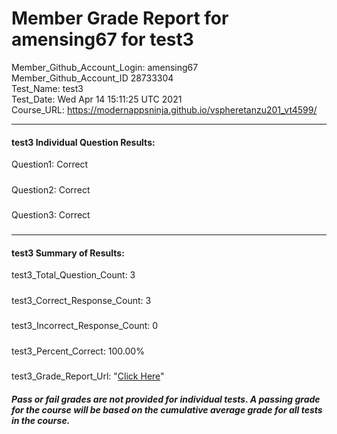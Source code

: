 # Member Grade Report for amensing67 for test3  
   
Member_Github_Account_Login: amensing67  
Member_Github_Account_ID 28733304  
Test_Name: test3  
Test_Date: Wed Apr 14 15:11:25 UTC 2021  
Course_URL: https://modernappsninja.github.io/vspheretanzu201_vt4599/  
   
---  
#### test3 Individual Question Results:  
Question1: Correct  
#####  
Question2: Correct  
#####  
Question3: Correct  
#####  
---  
#### test3 Summary of Results:  
test3_Total_Question_Count: 3  
#####  
test3_Correct_Response_Count: 3  
#####  
test3_Incorrect_Response_Count: 0  
#####  
test3_Percent_Correct: 100.00%  
#####  
test3_Grade_Report_Url: "[Click Here](https://github.com/modernappsninjas/amensing67/blob/main/static/userdata/courses/vspheretanzu201_vt4599/grade_report.pr85.test3.md)"
##### Pass or fail grades are not provided for individual tests. A passing grade for the course will be based on the cumulative average grade for all tests in the course.  
